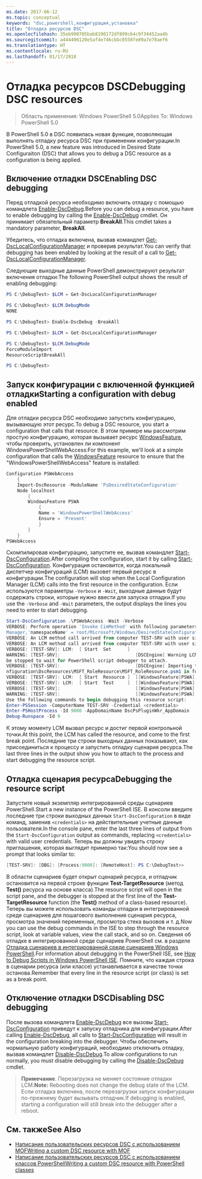 ```yaml
---
ms.date: 2017-06-12
ms.topic: conceptual
keywords: "dsc,powershell,конфигурация,установка"
title: "Отладка ресурсов DSC"
ms.openlocfilehash: 35eb990705bab8190172df899c64c9f34452aa4b
ms.sourcegitcommit: a444406120e5af4e746cbbc0558fe89a7e78aef6
ms.translationtype: HT
ms.contentlocale: ru-RU
ms.lasthandoff: 01/17/2018
---
```

# <a name="debugging-dsc-resources"></a><span data-ttu-id="0b218-103">Отладка ресурсов DSC</span><span class="sxs-lookup"><span data-stu-id="0b218-103">Debugging DSC resources</span></span>

> <span data-ttu-id="0b218-104">Область применения: Windows PowerShell 5.0</span><span class="sxs-lookup"><span data-stu-id="0b218-104">Applies To: Windows PowerShell 5.0</span></span>

<span data-ttu-id="0b218-105">В PowerShell 5.0 в DSC появилась новая функция, позволяющая выполнять отладку ресурса DSC при применении конфигурации.</span><span class="sxs-lookup"><span data-stu-id="0b218-105">In PowerShell 5.0, a new feature was introduced in Desired State Configuraiton (DSC) that allows you to debug a DSC resource as a configuration is being applied.</span></span>

## <a name="enabling-dsc-debugging"></a><span data-ttu-id="0b218-106">Включение отладки DSC</span><span class="sxs-lookup"><span data-stu-id="0b218-106">Enabling DSC debugging</span></span>
<span data-ttu-id="0b218-107">Перед отладкой ресурса необходимо включить отладку с помощью командлета [Enable-DscDebug](https://technet.microsoft.com/en-us/library/mt517870.aspx).</span><span class="sxs-lookup"><span data-stu-id="0b218-107">Before you can debug a resource, you have to enable debugging by calling the [Enable-DscDebug](https://technet.microsoft.com/en-us/library/mt517870.aspx) cmdlet.</span></span> <span data-ttu-id="0b218-108">Он принимает обязательный параметр **BreakAll**.</span><span class="sxs-lookup"><span data-stu-id="0b218-108">This cmdlet takes a mandatory parameter, **BreakAll**.</span></span> 

<span data-ttu-id="0b218-109">Убедитесь, что отладка включена, вызвав командлет [Get-DscLocalConfigurationManager](https://technet.microsoft.com/en-us/library/dn407378.aspx) и проверив результат.</span><span class="sxs-lookup"><span data-stu-id="0b218-109">You can verify that debugging has been enabled by looking at the result of a call to [Get-DscLocalConfigurationManager](https://technet.microsoft.com/en-us/library/dn407378.aspx).</span></span>

<span data-ttu-id="0b218-110">Следующие выходные данные PowerShell демонстрируют результат включения отладки:</span><span class="sxs-lookup"><span data-stu-id="0b218-110">The following PowerShell output shows the result of enabling debugging:</span></span>


```powershell
PS C:\DebugTest> $LCM = Get-DscLocalConfigurationManager

PS C:\DebugTest> $LCM.DebugMode
NONE

PS C:\DebugTest> Enable-DscDebug -BreakAll

PS C:\DebugTest> $LCM = Get-DscLocalConfigurationManager

PS C:\DebugTest> $LCM.DebugMode
ForceModuleImport
ResourceScriptBreakAll

PS C:\DebugTest>
```


## <a name="starting-a-configuration-with-debug-enabled"></a><span data-ttu-id="0b218-111">Запуск конфигурации с включенной функцией отладки</span><span class="sxs-lookup"><span data-stu-id="0b218-111">Starting a configuration with debug enabled</span></span>
<span data-ttu-id="0b218-112">Для отладки ресурса DSC необходимо запустить конфигурацию, вызывающую этот ресурс.</span><span class="sxs-lookup"><span data-stu-id="0b218-112">To debug a DSC resource, you start a configuration that calls that resource.</span></span> <span data-ttu-id="0b218-113">В этом примере мы рассмотрим простую конфигурацию, которая вызывает ресурс [WindowsFeature](windowsfeatureResource.md), чтобы проверить, установлен ли компонент WindowsPowerShellWebAccess:</span><span class="sxs-lookup"><span data-stu-id="0b218-113">For this example, we'll look at a simple configuration that calls the [WindowsFeature](windowsfeatureResource.md) resource to ensure that the "WindowsPowerShellWebAccess" feature is installed:</span></span>

```powershell
Configuration PSWebAccess
    {
    Import-DscResource -ModuleName 'PsDesiredStateConfiguration'
    Node localhost
        {
        WindowsFeature PSWA
            {
            Name = 'WindowsPowerShellWebAccess'
            Ensure = 'Present'
            }
        }
    }
PSWebAccess
```
<span data-ttu-id="0b218-114">Скомпилировав конфигурацию, запустите ее, вызвав командлет [Start-DscConfiguration](https://technet.microsoft.com/en-us/library/dn521623.aspx).</span><span class="sxs-lookup"><span data-stu-id="0b218-114">After compiling the configuration, start it by calling [Start-DscConfiguration](https://technet.microsoft.com/en-us/library/dn521623.aspx).</span></span> <span data-ttu-id="0b218-115">Конфигурация остановится, когда локальный диспетчер конфигураций (LCM) вызовет первый ресурс в конфигурации.</span><span class="sxs-lookup"><span data-stu-id="0b218-115">The configuration will stop when the Local Configuration Manager (LCM) calls into the first resource in the configuration.</span></span> <span data-ttu-id="0b218-116">Если используются параметры `-Verbose` и `-Wait`, выходные данные будут содержать строки, которые нужно ввести для запуска отладки.</span><span class="sxs-lookup"><span data-stu-id="0b218-116">If you use the `-Verbose` and `-Wait` parameters, the output displays the lines you need to enter to start debugging.</span></span>

```powershell
Start-DscConfiguration .\PSWebAccess -Wait -Verbose
VERBOSE: Perform operation 'Invoke CimMethod' with following parameters, ''methodName' = SendConfigurationApply,'className' = MSFT_DSCLocalConfiguration
Manager,'namespaceName' = root/Microsoft/Windows/DesiredStateConfiguration'.
VERBOSE: An LCM method call arrived from computer TEST-SRV with user sid S-1-5-21-2127521184-1604012920-1887927527-108583.
VERBOSE: An LCM method call arrived from computer TEST-SRV with user sid S-1-5-21-2127521184-1604012920-1887927527-108583.
VERBOSE: [TEST-SRV]: LCM:  [ Start  Set      ]
WARNING: [TEST-SRV]:                            [DSCEngine] Warning LCM is in Debug 'ResourceScriptBreakAll' mode.  Resource script processing will 
be stopped to wait for PowerShell script debugger to attach.
VERBOSE: [TEST-SRV]:                            [DSCEngine] Importing the module C:\WINDOWS\system32\WindowsPowerShell\v1.0\Modules\PSDesiredStateCo
nfiguration\DscResources\MSFT_RoleResource\MSFT_RoleResource.psm1 in force mode.
VERBOSE: [TEST-SRV]: LCM:  [ Start  Resource ]  [[WindowsFeature]PSWA]
VERBOSE: [TEST-SRV]: LCM:  [ Start  Test     ]  [[WindowsFeature]PSWA]
VERBOSE: [TEST-SRV]:                            [[WindowsFeature]PSWA] Importing the module MSFT_RoleResource in force mode.
WARNING: [TEST-SRV]:                            [[WindowsFeature]PSWA] Resource is waiting for PowerShell script debugger to attach. 
Use the following commands to begin debugging this resource script:
Enter-PSSession -ComputerName TEST-SRV -Credential <credentials>
Enter-PSHostProcess -Id 9000 -AppDomainName DscPsPluginWkr_AppDomain
Debug-Runspace -Id 9
```
<span data-ttu-id="0b218-117">К этому моменту LCM вызвал ресурс и достиг первой контрольной точки.</span><span class="sxs-lookup"><span data-stu-id="0b218-117">At this point, the LCM has called the resource, and come to the first break point.</span></span> <span data-ttu-id="0b218-118">Последние три строки выходных данных показывают, как присоединиться к процессу и запустить отладку сценария ресурса.</span><span class="sxs-lookup"><span data-stu-id="0b218-118">The last three lines in the output show you how to attach to the process and start debugging the resource script.</span></span>

## <a name="debugging-the-resource-script"></a><span data-ttu-id="0b218-119">Отладка сценария ресурса</span><span class="sxs-lookup"><span data-stu-id="0b218-119">Debugging the resource script</span></span>

<span data-ttu-id="0b218-120">Запустите новый экземпляр интегрированной среды сценариев PowerShell.</span><span class="sxs-lookup"><span data-stu-id="0b218-120">Start a new instance of the PowerShell ISE.</span></span> <span data-ttu-id="0b218-121">В консоли введите последние три строки выходных данных `Start-DscConfiguration` в виде команд, заменив `<credentials>` на действительные учетные данные пользователя.</span><span class="sxs-lookup"><span data-stu-id="0b218-121">In the console pane, enter the last three lines of output from the `Start-DscConfiguration` output as commands, replacing `<credentials>` with valid user credentials.</span></span> <span data-ttu-id="0b218-122">Теперь вы должны увидеть строку приглашения, которая выглядит примерно так:</span><span class="sxs-lookup"><span data-stu-id="0b218-122">You should now see a prompt that looks similar to:</span></span>

```powershell
[TEST-SRV]: [DBG]: [Process:9000]: [RemoteHost]: PS C:\DebugTest>>
```

<span data-ttu-id="0b218-123">В области сценариев будет открыт сценарий ресурса, и отладчик остановится на первой строке функции **Test-TargetResource** (метод **Test()** ресурса на основе класса).</span><span class="sxs-lookup"><span data-stu-id="0b218-123">The resource script will open in the script pane, and the debugger is stopped at the first line of the **Test-TargetResource** function (the **Test()** method of a class-based resource).</span></span>
<span data-ttu-id="0b218-124">Теперь вы можете использовать команды отладки в интегрированной среде сценариев для пошагового выполнения сценария ресурса, просмотра значений переменных, просмотра стека вызовов и т. д.</span><span class="sxs-lookup"><span data-stu-id="0b218-124">Now you can use the debug commands in the ISE to step through the resource script, look at variable values, view the call stack, and so on.</span></span> <span data-ttu-id="0b218-125">Сведения об отладке в интегрированной среде сценариев PowerShell см. в разделе [Отладка сценариев в интегрированной среде сценариев Windows PowerShell](https://technet.microsoft.com/en-us/library/dd819480.aspx).</span><span class="sxs-lookup"><span data-stu-id="0b218-125">For information about debugging in the PowerShell ISE, see [How to Debug Scripts in Windows PowerShell ISE](https://technet.microsoft.com/en-us/library/dd819480.aspx).</span></span> <span data-ttu-id="0b218-126">Помните, что каждая строка в сценарии ресурса (или классе) устанавливается в качестве точки останова.</span><span class="sxs-lookup"><span data-stu-id="0b218-126">Remember that every line in the resource script (or class) is set as a break point.</span></span>

## <a name="disabling-dsc-debugging"></a><span data-ttu-id="0b218-127">Отключение отладки DSC</span><span class="sxs-lookup"><span data-stu-id="0b218-127">Disabling DSC debugging</span></span>

<span data-ttu-id="0b218-128">После вызова командлета [Enable-DscDebug](https://technet.microsoft.com/en-us/library/mt517870.aspx) все вызовы [Start-DscConfiguration](https://technet.microsoft.com/en-us/library/dn521623.aspx) приведут к запуску отладчика для конфигурации.</span><span class="sxs-lookup"><span data-stu-id="0b218-128">After calling [Enable-DscDebug](https://technet.microsoft.com/en-us/library/mt517870.aspx), all calls to [Start-DscConfiguration](https://technet.microsoft.com/en-us/library/dn521623.aspx) will result in the configuration breaking into the debugger.</span></span> <span data-ttu-id="0b218-129">Чтобы обеспечить нормальную работу конфигураций, необходимо отключить отладку, вызвав командлет [Disable-DscDebug](https://technet.microsoft.com/en-us/library/mt517872.aspx).</span><span class="sxs-lookup"><span data-stu-id="0b218-129">To allow configurations to run normally, you must disable debugging by calling the [Disable-DscDebug](https://technet.microsoft.com/en-us/library/mt517872.aspx) cmdlet.</span></span>

><span data-ttu-id="0b218-130">**Примечание**. Перезагрузка не меняет состояние отладки LCM.</span><span class="sxs-lookup"><span data-stu-id="0b218-130">**Note:** Rebooting does not change the debug state of the LCM.</span></span> <span data-ttu-id="0b218-131">Если отладка включена, после перезагрузки запуск конфигурации по-прежнему будет вызывать отладчик.</span><span class="sxs-lookup"><span data-stu-id="0b218-131">If debugging is enabled, starting a configuration will still break into the debugger after a reboot.</span></span>


## <a name="see-also"></a><span data-ttu-id="0b218-132">См. также</span><span class="sxs-lookup"><span data-stu-id="0b218-132">See Also</span></span>
- [<span data-ttu-id="0b218-133">Написание пользовательских ресурсов DSC с использованием MOF</span><span class="sxs-lookup"><span data-stu-id="0b218-133">Writing a custom DSC resource with MOF</span></span>](authoringResourceMOF.md) 
- [<span data-ttu-id="0b218-134">Написание пользовательских ресурсов DSC с использованием классов PowerShell</span><span class="sxs-lookup"><span data-stu-id="0b218-134">Writing a custom DSC resource with PowerShell classes</span></span>](authoringResourceClass.md)

